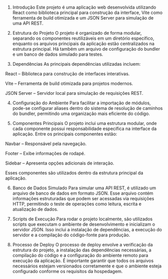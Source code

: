 1. Introdução
Este projeto é uma aplicação web desenvolvida utilizando React como biblioteca principal para construção da interface, Vite como ferramenta de build otimizada e um JSON Server para simulação de uma API REST.

2. Estrutura do Projeto
O projeto é organizado de forma modular, separando os componentes reutilizáveis em um diretório específico, enquanto os arquivos principais da aplicação estão centralizados na estrutura principal. Há também um arquivo de configuração do bundler e um banco de dados simulado para testes.

3. Dependências
As principais dependências utilizadas incluem:

React – Biblioteca para construção de interfaces interativas.

Vite – Ferramenta de build otimizada para projetos modernos.

JSON Server – Servidor local para simulação de requisições REST.

4. Configuração do Ambiente
Para facilitar a importação de módulos, pode-se configurar aliases dentro do sistema de resolução de caminhos do bundler, permitindo uma organização mais eficiente do código.

5. Componentes Principais
O projeto inclui uma estrutura modular, onde cada componente possui responsabilidade específica na interface da aplicação. Entre os principais componentes estão:

Navbar – Responsável pela navegação.

Footer – Exibe informações de rodapé.

Sidebar – Apresenta opções adicionais de interação.

Esses componentes são utilizados dentro da estrutura principal da aplicação.

6. Banco de Dados Simulado
Para simular uma API REST, é utilizado um arquivo de banco de dados em formato JSON. Esse arquivo contém informações estruturadas que podem ser acessadas via requisições HTTP, permitindo o teste de operações como leitura, escrita e atualização de dados.

7. Scripts de Execução
Para rodar o projeto localmente, são utilizados scripts que executam o ambiente de desenvolvimento e inicializam o servidor JSON. Isso inclui a instalação de dependências, a execução do servidor e a compilação do código-fonte para produção.

8. Processo de Deploy
O processo de deploy envolve a verificação da estrutura do projeto, a instalação das dependências necessárias, a compilação do código e a configuração do ambiente remoto para execução da aplicação. É importante garantir que todos os arquivos necessários estejam versionados corretamente e que o ambiente esteja configurado conforme os requisitos da hospedagem.
